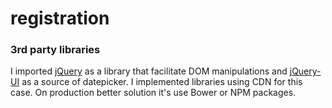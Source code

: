 # registration

### 3rd party libraries
I imported [jQuery](https://code.jquery.com/) as a library that facilitate DOM manipulations and [jQuery-UI](https://code.jquery.com/ui/) as a source of datepicker. I implemented libraries using CDN for this case. On production better solution it's use Bower or NPM packages.
